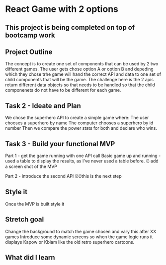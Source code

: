 # React Game with 2 options

## This project is being completed on top of bootcamp work

## Project Outline
The concept is to create one set of components that can be used by 2 two different games.  The user gets chose option A or option B and depeding which they chose trhe game will hand the correct API and data to one set of child components that will be the game.  The challenge here is the 2 apis return different data objects so that needs to be handled so that the child componenets do not have to be different for each game.

## Task 2 - Ideate and Plan 
We chose the superhero API to create a simple game where:
The user chooses a superhero by name
The computer chooses a superhero by id number
Then we compare the power stats for both and declare who wins.

## Task 3 - Build your functional MVP
Part 1 - get the game running with one API call
Basic game up and running - used a table to display the results, as I've never used a table before.
⏰ add a screen shot of the MVP

Part 2 - introduce the second API
⏰⏰this is the next step

## Style it
Once the MVP is built style it

## Stretch goal
Change the background to match the game chosen and vary this after XX games
Introduce some dynamic screens so when the game logic runs it displays Kapow or Kblam like the old retro superhero cartoons.

## What did I learn


